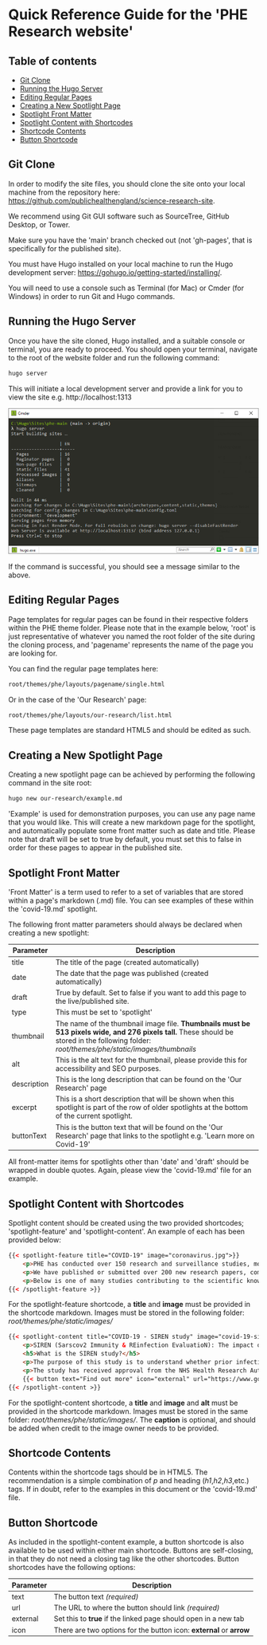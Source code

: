 # Quick Reference Guide for the 'PHE Research website'

## Table of contents
 * [Git Clone](#git-clone)
 * [Running the Hugo Server](#running-the-hugo-server])
 * [Editing Regular Pages](#editing-regular-pages])
 * [Creating a New Spotlight Page](#creating-a-new-spotlight-page)
 * [Spotlight Front Matter](#spotlight-front-matter)
 * [Spotlight Content with Shortcodes](#spotlight-content-with-shortcodes)
 * [Shortcode Contents](#shortcode-contents)
 * [Button Shortcode](#button-shortcode)

## Git Clone
In order to modify the site files, you should clone the site onto your local machine from the repository here: https://github.com/publichealthengland/science-research-site.

We recommend using Git GUI software such as SourceTree, GitHub Desktop, or Tower.

Make sure you have the 'main' branch checked out (not 'gh-pages', that is specifically for the published site).

You must have Hugo installed on your local machine to run the Hugo development server: https://gohugo.io/getting-started/installing/.

You will need to use a console such as Terminal (for Mac) or Cmder (for Windows) in order to run Git and Hugo commands.

## Running the Hugo Server
Once you have the site cloned, Hugo installed, and a suitable console or terminal, you are ready to proceed. You should open your terminal, navigate to the root of the website folder and run the following command: 

```bash
hugo server
```

This will initiate a local development server and provide a link for you to view the site e.g. http://localhost:1313

![hugo.png](hugo.png)

If the command is successful, you should see a message similar to the above.

## Editing Regular Pages
Page templates for regular pages can be found in their respective folders within the PHE theme folder. Please note that in the example below, 'root' is just representative of whatever you named the root folder of the site during the cloning process, and 'pagename' represents the name of the page you are looking for.

You can find the regular page templates here:

```bash
root/themes/phe/layouts/pagename/single.html 
```

Or in the case of the 'Our Research' page:

```bash
root/themes/phe/layouts/our-research/list.html 
```

These page templates are standard HTML5 and should be edited as such.

## Creating a New Spotlight Page
Creating a new spotlight page can be achieved by performing the following command in the site root:

```bash
hugo new our-research/example.md
```

'Example' is used for demonstration purposes, you can use any page name that you would like. This will create a new markdown page for the spotlight, and automatically populate some front matter such as date and title. Please note that draft will be set to true by default, you must set this to false in order for these pages to appear in the published site.


## Spotlight Front Matter
'Front Matter' is a term used to refer to a set of variables that are stored within a page's markdown (.md) file. You can see examples of these within the 'covid-19.md' spotlight.

The following front matter parameters should always be declared when creating a new spotlight:

Parameter   | Description
---------   | -----------
title       | The title of the page (created automatically)
date        | The date that the page was published (created automatically)
draft       | True by default. Set to false if you want to add this page to the live/published site.
type        | This must be set to 'spotlight'
thumbnail   | The name of the thumbnail image file. **Thumbnails must be 513 pixels wide, and 276 pixels tall.** These should be stored in the following folder: *root/themes/phe/static/images/thumbnails*
alt         | This is the alt text for the thumbnail, please provide this for accessibility and SEO purposes.
description | This is the long description that can be found on the 'Our Research' page
excerpt     | This is a short description that will be shown when this spotlight is part of the row of older spotlights at the bottom of the current spotlight.
buttonText  | This is the button text that will be found on the 'Our Research' page that links to the spotlight e.g. 'Learn more on Covid-19'

All front-matter items for spotlights other than 'date' and 'draft' should be wrapped in double quotes. Again, please view the 'covid-19.md' file for an example.

## Spotlight Content with Shortcodes
Spotlight content should be created using the two provided shortcodes; 'spotlight-feature' and 'spotlight-content'. An example of each has been provided below:

```html
{{< spotlight-feature title="COVID-19" image="coronavirus.jpg">}}
    <p>PHE has conducted over 150 research and surveillance studies, most in collaboration with academics, to better understand SARS CoV-2 virus and its transmission.</p>
    <p>We have published or submitted over 200 new research papers, commentaries and editorials on all aspects of the SARS CoV-2 virus, the illness it causes and how to mitigate the impacts of the pandemic.</p>
    <p>Below is one of many studies contributing to the scientific knowledge base for the virus.</p>
{{< /spotlight-feature >}}
```

For the spotlight-feature shortcode, a **title** and **image** must be provided in the shortcode markdown. Images must be stored in the following folder: *root/themes/phe/static/images/*

```html
{{< spotlight-content title="COVID-19 - SIREN study" image="covid-19-siren-study.jpg" alt="Covid-19." caption="Credit: Maksim Tkachenko" >}}
    <p>SIREN (Sarscov2 Immunity & REinfection EvaluatioN): The impact of detectable anti SARS-COV2 antibody on the incidence of COVID-19 in healthcare workers</p>
    <h5>What is the SIREN study?</h5>
    <p>The purpose of this study is to understand whether prior infection with SARS-CoV2 (the virus that causes COVID-19) protects against future infection with the same virus.</p>
    <p>The study has received approval from the NHS Health Research Authority Berkshire Research Ethics Committee and is funded by the National Institute of Health Research and Public Health England.</p>
    {{< button text="Find out more" icon="external" url="https://www.gov.uk/government/news/past-covid-19-infection-provides-some-immunity-but-people-may-still-carry-and-transmit-virus" external="true">}}
{{< /spotlight-content >}}
```

For the spotlight-content shortcode, a **title** and **image** and **alt** must be provided in the shortcode markdown. Images must be stored in the same folder: *root/themes/phe/static/images/*. The **caption** is optional, and should be added when credit to the image owner needs to be provided.

## Shortcode Contents
Contents within the shortcode tags should be in HTML5. The recommendation is a simple combination of *p* and heading (*h1*,*h2*,*h3*,etc.) tags. If in doubt, refer to the examples in this document or the 'covid-19.md' file.

## Button Shortcode
As included in the spotlight-content example, a button shortcode is also available to be used within either main shortcode. Buttons are self-closing, in that they do not need a closing tag like the other shortcodes. Button shortcodes have the following options:

Parameter | Description
----      | -----------
text      | The button text *(required)*
url       | The URL to where the button should link *(required)*
external  | Set this to **true** if the linked page should open in a new tab
icon      | There are two options for the button icon: **external** or **arrow**

